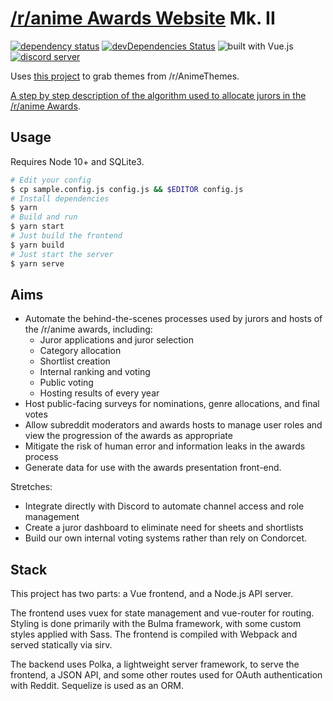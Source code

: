 # [/r/anime Awards Website](https://animeawards.moe/) Mk. II

[![dependency status](https://img.shields.io/david/Geo1088/awards-nomination-mkii.svg)](https://david-dm.org/geo1088/awards-nomination-mkii)
[![devDependencies Status](https://david-dm.org/geo1088/awards-nomination-mkii/dev-status.svg)](https://david-dm.org/geo1088/awards-nomination-mkii?type=dev)
![built with Vue.js](https://img.shields.io/badge/built_with_Vue.js-4FC08D.svg?logo=vue.js&logoColor=fff) [![discord server](https://img.shields.io/discord/682788356265869322.svg)](https://discord.gg/27YaM6W)

Uses [this project](https://github.com/JoseiToAoiTori/animethemes-scraper) to grab themes from /r/AnimeThemes.

[A step by step description of the algorithm used to allocate jurors in the /r/anime Awards](https://gist.github.com/JoseiToAoiTori/56bd10081e5022d51243f2e7a285dfec).

## Usage

Requires Node 10+ and SQLite3.

```bash
# Edit your config
$ cp sample.config.js config.js && $EDITOR config.js
# Install dependencies
$ yarn
# Build and run
$ yarn start
# Just build the frontend
$ yarn build
# Just start the server
$ yarn serve
```

## Aims

- Automate the behind-the-scenes processes used by jurors and hosts of the /r/anime awards, including:
	- Juror applications and juror selection
	- Category allocation
	- Shortlist creation
	- Internal ranking and voting
	- Public voting
	- Hosting results of every year
- Host public-facing surveys for nominations, genre allocations, and final votes
- Allow subreddit moderators and awards hosts to manage user roles and view the progression of the awards as appropriate
- Mitigate the risk of human error and information leaks in the awards process
- Generate data for use with the awards presentation front-end.

Stretches:

- Integrate directly with Discord to automate channel access and role management
- Create a juror dashboard to eliminate need for sheets and shortlists
- Build our own internal voting systems rather than rely on Condorcet.

## Stack

This project has two parts: a Vue frontend, and a Node.js API server.

The frontend uses vuex for state management and vue-router for routing. Styling is done primarily with the Bulma framework, with some custom styles applied with Sass. The frontend is compiled with Webpack and served statically via sirv.

The backend uses Polka, a lightweight server framework, to serve the frontend, a JSON API, and some other routes used for OAuth authentication with Reddit. Sequelize is used as an ORM.

